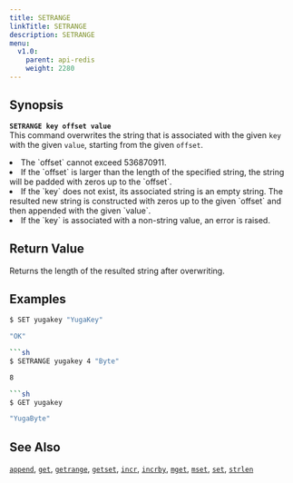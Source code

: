 ```yaml
---
title: SETRANGE
linkTitle: SETRANGE
description: SETRANGE
menu:
  v1.0:
    parent: api-redis
    weight: 2280
---
```

## Synopsis
<b>`SETRANGE key offset value`</b><br>
This command overwrites the string that is associated with the given `key` with the given `value`, starting from the given `offset`.
<li> The `offset` cannot exceed 536870911.</li>
<li>If the `offset` is larger than the length of the specified string, the string will be padded with zeros up to the `offset`.</li>
<li>If the `key` does not exist, its associated string is an empty string. The resulted new string is constructed with zeros up to the given `offset` and then appended with the given `value`.</li>
<li>If the `key` is associated with a non-string value, an error is raised.</li>

## Return Value
Returns the length of the resulted string after overwriting.

## Examples
```{.sh .copy .separator-dollar}
$ SET yugakey "YugaKey"
```
```sh
"OK"
```
```{.sh .copy .separator-dollar}
```sh
$ SETRANGE yugakey 4 "Byte"
```
```sh
8
```
```{.sh .copy .separator-dollar}
```sh
$ GET yugakey
```
```sh
"YugaByte"
```

## See Also
[`append`](../append/), [`get`](../get/), [`getrange`](../getrange/), [`getset`](../getset/), [`incr`](../incr/), [`incrby`](../incrby/), [`mget`](../mget/), [`mset`](../mset/), [`set`](../set/), [`strlen`](../strlen/)
